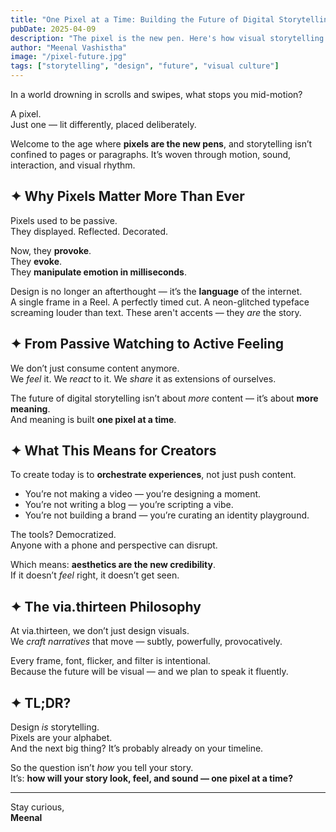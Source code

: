 ```yaml
---
title: "One Pixel at a Time: Building the Future of Digital Storytelling"
pubDate: 2025-04-09
description: "The pixel is the new pen. Here's how visual storytelling is reshaping our digital future."
author: "Meenal Vashistha"
image: "/pixel-future.jpg"
tags: ["storytelling", "design", "future", "visual culture"]
---
```


In a world drowning in scrolls and swipes, what stops you mid-motion?

A pixel.  
Just one — lit differently, placed deliberately.

Welcome to the age where **pixels are the new pens**, and storytelling isn’t confined to pages or paragraphs. It’s woven through motion, sound, interaction, and visual rhythm.

## ✦ Why Pixels Matter More Than Ever

Pixels used to be passive.  
They displayed. Reflected. Decorated.

Now, they **provoke**.  
They **evoke**.  
They **manipulate emotion in milliseconds**.

Design is no longer an afterthought — it’s the **language** of the internet.  
A single frame in a Reel. A perfectly timed cut. A neon-glitched typeface screaming louder than text. These aren't accents — they *are* the story.

## ✦ From Passive Watching to Active Feeling

We don’t just consume content anymore.  
We *feel* it. We *react* to it. We *share* it as extensions of ourselves.

The future of digital storytelling isn’t about *more* content — it’s about **more meaning**.  
And meaning is built **one pixel at a time**.

## ✦ What This Means for Creators

To create today is to **orchestrate experiences**, not just push content.

- You’re not making a video — you’re designing a moment.  
- You’re not writing a blog — you’re scripting a vibe.  
- You’re not building a brand — you’re curating an identity playground.

The tools? Democratized.  
Anyone with a phone and perspective can disrupt.  

Which means: **aesthetics are the new credibility**.  
If it doesn’t *feel* right, it doesn’t get seen.

## ✦ The via.thirteen Philosophy

At via.thirteen, we don’t just design visuals.  
We *craft narratives* that move — subtly, powerfully, provocatively.

Every frame, font, flicker, and filter is intentional.  
Because the future will be visual — and we plan to speak it fluently.

## ✦ TL;DR?

Design *is* storytelling.  
Pixels are your alphabet.  
And the next big thing? It’s probably already on your timeline.

So the question isn’t *how* you tell your story.  
It’s: **how will your story look, feel, and sound — one pixel at a time?**

---

Stay curious,  
**Meenal**
